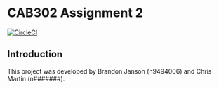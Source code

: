 # CAB302 Assignment 2

[![CircleCI](https://circleci.com/gh/B-Janson/CAB302-Assignment2.svg?style=svg&circle-token=44e4ca919365678426c7621c74e7439a1f27031b)](https://circleci.com/gh/B-Janson/CAB302-Assignment2)

## Introduction

This project was developed by Brandon Janson (n9494006) and Chris Martin (n#######). 
